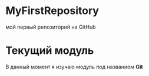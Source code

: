 # MyFirstRepository
мой первый репозиторий на GitHub
# Текущий модуль
В данный момент я изучаю модуль под названием **Git**